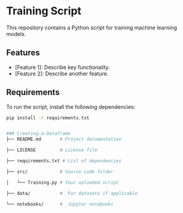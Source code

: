 # Training Script

This repository contains a Python script for training machine learning models.

## Features

- [Feature 1]: Describe key functionality.
- [Feature 2]: Describe another feature.

## Requirements

To run the script, install the following dependencies:

```bash
pip install -r requirements.txt


### Creating-a-Dataframe
├── README.md       # Project documentation

├── LICENSE         # License file

├── requirements.txt # List of dependencies

├── src/            # Source code folder

│   └── Training.py # Your uploaded script

├── data/           #  For datasets if applicable

└── notebooks/      #  Jupyter notebooks
